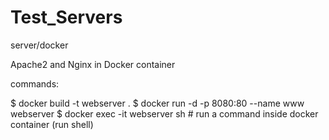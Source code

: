 # Test_Servers
server/docker

Apache2 and Nginx in Docker container

commands:

$ docker build -t webserver . 
$ docker run -d -p 8080:80 --name www webserver 
$ docker exec -it webserver sh # run a command inside docker container (run shell)
